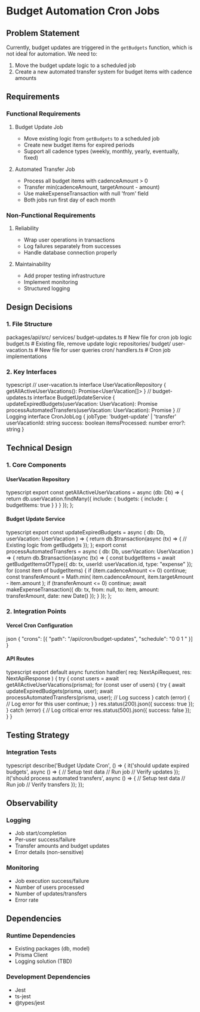 # Budget Automation Cron Jobs

## Problem Statement

Currently, budget updates are triggered in the `getBudgets` function, which is not ideal for automation. We need to:

1. Move the budget update logic to a scheduled job
2. Create a new automated transfer system for budget items with cadence amounts

## Requirements

### Functional Requirements

1. Budget Update Job

   - Move existing logic from `getBudgets` to a scheduled job
   - Create new budget items for expired periods
   - Support all cadence types (weekly, monthly, yearly, eventually, fixed)

2. Automated Transfer Job
   - Process all budget items with cadenceAmount > 0
   - Transfer min(cadenceAmount, targetAmount - amount)
   - Use makeExpenseTransaction with null 'from' field
   - Both jobs run first day of each month

### Non-Functional Requirements

1. Reliability

   - Wrap user operations in transactions
   - Log failures separately from successes
   - Handle database connection properly

2. Maintainability
   - Add proper testing infrastructure
   - Implement monitoring
   - Structured logging

## Design Decisions

### 1. File Structure

packages/api/src/
services/
budget-updates.ts # New file for cron job logic
budget.ts # Existing file, remove update logic
repositories/
budget/
user-vacation.ts # New file for user queries
cron/
handlers.ts # Cron job implementations

### 2. Key Interfaces

typescript
// user-vacation.ts
interface UserVacationRepository {
getAllActiveUserVacations(): Promise<UserVacation[]>
}
// budget-updates.ts
interface BudgetUpdateService {
updateExpiredBudgets(userVacation: UserVacation): Promise<void>
processAutomatedTransfers(userVacation: UserVacation): Promise<void>
}
// Logging
interface CronJobLog {
jobType: 'budget-update' | 'transfer'
userVacationId: string
success: boolean
itemsProcessed: number
error?: string
}

## Technical Design

### 1. Core Components

#### UserVacation Repository

typescript
export const getAllActiveUserVacations = async (db: Db) => {
return db.userVacation.findMany({
include: {
budgets: {
include: {
budgetItems: true
}
}
}
});
};

#### Budget Update Service

typescript
export const updateExpiredBudgets = async (
db: Db,
userVacation: UserVacation
) => {
return db.$transaction(async (tx) => {
// Existing logic from getBudgets
});
};
export const processAutomatedTransfers = async (
db: Db,
userVacation: UserVacation
) => {
return db.$transaction(async (tx) => {
const budgetItems = await getBudgetItemsOfType({
db: tx,
userId: userVacation.id,
type: "expense"
});
for (const item of budgetItems) {
if (item.cadenceAmount <= 0) continue;
const transferAmount = Math.min(
item.cadenceAmount,
item.targetAmount - item.amount
);
if (transferAmount <= 0) continue;
await makeExpenseTransaction({
db: tx,
from: null,
to: item,
amount: transferAmount,
date: new Date()
});
}
});
};

### 2. Integration Points

#### Vercel Cron Configuration

json
{
"crons": [{
"path": "/api/cron/budget-updates",
"schedule": "0 0 1 "
}]
}

#### API Routes

typescript
export default async function handler(
req: NextApiRequest,
res: NextApiResponse
) {
try {
const users = await getAllActiveUserVacations(prisma);
for (const user of users) {
try {
await updateExpiredBudgets(prisma, user);
await processAutomatedTransfers(prisma, user);
// Log success
} catch (error) {
// Log error for this user
continue;
}
}
res.status(200).json({ success: true });
} catch (error) {
// Log critical error
res.status(500).json({ success: false });
}
}

## Testing Strategy

### Integration Tests

typescript
describe('Budget Update Cron', () => {
it('should update expired budgets', async () => {
// Setup test data
// Run job
// Verify updates
});
it('should process automated transfers', async () => {
// Setup test data
// Run job
// Verify transfers
});
});

## Observability

### Logging

- Job start/completion
- Per-user success/failure
- Transfer amounts and budget updates
- Error details (non-sensitive)

### Monitoring

- Job execution success/failure
- Number of users processed
- Number of updates/transfers
- Error rate

## Dependencies

### Runtime Dependencies

- Existing packages (db, model)
- Prisma Client
- Logging solution (TBD)

### Development Dependencies

- Jest
- ts-jest
- @types/jest

